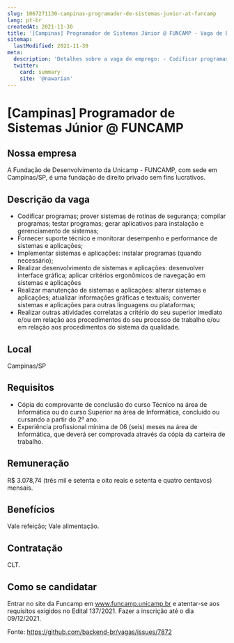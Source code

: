 ```yaml
---
slug: 1067271130-campinas-programador-de-sistemas-junior-at-funcamp
lang: pt-br
createdAt: 2021-11-30
title: '[Campinas] Programador de Sistemas Júnior @ FUNCAMP - Vaga de Emprego'
sitemap:
  lastModified: 2021-11-30
meta:
  description: 'Detalhes sobre a vaga de emprego: - Codificar programas; prover sistemas de rotinas de segurança; compilar programas; testar programas; gerar aplicativos para instalação e gerenciamento de sistemas; - Fornecer suporte técnico e monitorar desempenho e performance de sistemas e aplicações; - Implementar sistemas e aplicações: instalar programas (quando necessário); - Realizar desenvolvimento de sistemas e aplicações: desenvolver interface gráfica; aplicar critérios ergonômicos de navegação em sistemas e aplicações - Realizar manutenção de sistemas e aplicações: alterar sistemas e aplicações; atualizar informações gráficas e textuais; converter sistemas e aplicações para outras linguagens ou plataformas; - Realizar outras atividades correlatas a critério do seu superior imediato e/ou em relação aos procedimentos do seu processo de trabalho e/ou em relação aos procedimentos do sistema da qualidade.'
  twitter:
    card: summary
    site: '@nawarian'
---
```


# [Campinas] Programador de Sistemas Júnior @ FUNCAMP

## Nossa empresa

A Fundação de Desenvolvimento da Unicamp - FUNCAMP, com sede em Campinas/SP, é uma fundação de direito privado sem fins lucrativos.

## Descrição da vaga

- Codificar programas; prover sistemas de rotinas de segurança; compilar programas; testar programas; gerar aplicativos para instalação e gerenciamento de sistemas;
- Fornecer suporte técnico e monitorar desempenho e performance de sistemas e aplicações;
- Implementar sistemas e aplicações: instalar programas (quando necessário);
- Realizar desenvolvimento de sistemas e aplicações: desenvolver interface gráfica; aplicar critérios ergonômicos de navegação em sistemas e aplicações
- Realizar manutenção de sistemas e aplicações: alterar sistemas e aplicações; atualizar informações gráficas e textuais; converter sistemas e aplicações para outras linguagens ou plataformas;
- Realizar outras atividades correlatas a critério do seu superior imediato e/ou em relação aos procedimentos do seu processo de trabalho e/ou em relação aos procedimentos do sistema da qualidade.

## Local

Campinas/SP

## Requisitos

- Cópia do comprovante de conclusão do curso Técnico na área de Informática ou do curso Superior na área de Informática, concluído ou cursando a partir do 2º ano.
- Experiência profissional mínima de 06 (seis) meses na área de Informática, que deverá ser comprovada através da cópia da carteira de trabalho.

## Remuneração

R$ 3.078,74 (três mil e setenta e oito reais e setenta e quatro centavos) mensais.

## Benefícios

Vale refeição;
Vale alimentação.

## Contratação

CLT.

## Como se candidatar

Entrar no site da Funcamp em www.funcamp.unicamp.br e atentar-se aos requisitos exigidos no Edital 137/2021.
Fazer a inscrição até o dia 09/12/2021.

Fonte: https://github.com/backend-br/vagas/issues/7872
